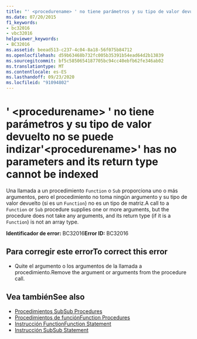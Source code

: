 ```yaml
---
title: "' <procedurename> ' no tiene parámetros y su tipo de valor devuelto no se puede indizar"
ms.date: 07/20/2015
f1_keywords:
- bc32016
- vbc32016
helpviewer_keywords:
- BC32016
ms.assetid: beead513-c237-4c04-8a18-56f075b84712
ms.openlocfilehash: d59b63468b732fc005b35391b54ead64d2b13839
ms.sourcegitcommit: bf5c5850654187705bc94cc40ebfb62fe346ab02
ms.translationtype: MT
ms.contentlocale: es-ES
ms.lasthandoff: 09/23/2020
ms.locfileid: "91094802"
---
```

# <a name="procedurename-has-no-parameters-and-its-return-type-cannot-be-indexed"></a><span data-ttu-id="f1903-102">' \<procedurename> ' no tiene parámetros y su tipo de valor devuelto no se puede indizar</span><span class="sxs-lookup"><span data-stu-id="f1903-102">'\<procedurename>' has no parameters and its return type cannot be indexed</span></span>

<span data-ttu-id="f1903-103">Una llamada a un procedimiento `Function` o `Sub` proporciona uno o más argumentos, pero el procedimiento no toma ningún argumento y su tipo de valor devuelto (si es un `Function`) no es un tipo de matriz.</span><span class="sxs-lookup"><span data-stu-id="f1903-103">A call to a `Function` or `Sub` procedure supplies one or more arguments, but the procedure does not take any arguments, and its return type (if it is a `Function`) is not an array type.</span></span>  
  
 <span data-ttu-id="f1903-104">**Identificador de error:** BC32016</span><span class="sxs-lookup"><span data-stu-id="f1903-104">**Error ID:** BC32016</span></span>  
  
## <a name="to-correct-this-error"></a><span data-ttu-id="f1903-105">Para corregir este error</span><span class="sxs-lookup"><span data-stu-id="f1903-105">To correct this error</span></span>  
  
- <span data-ttu-id="f1903-106">Quite el argumento o los argumentos de la llamada a procedimiento.</span><span class="sxs-lookup"><span data-stu-id="f1903-106">Remove the argument or arguments from the procedure call.</span></span>  
  
## <a name="see-also"></a><span data-ttu-id="f1903-107">Vea también</span><span class="sxs-lookup"><span data-stu-id="f1903-107">See also</span></span>

- [<span data-ttu-id="f1903-108">Procedimientos Sub</span><span class="sxs-lookup"><span data-stu-id="f1903-108">Sub Procedures</span></span>](../programming-guide/language-features/procedures/sub-procedures.md)
- [<span data-ttu-id="f1903-109">Procedimientos de función</span><span class="sxs-lookup"><span data-stu-id="f1903-109">Function Procedures</span></span>](../programming-guide/language-features/procedures/function-procedures.md)
- [<span data-ttu-id="f1903-110">Instrucción Function</span><span class="sxs-lookup"><span data-stu-id="f1903-110">Function Statement</span></span>](../language-reference/statements/function-statement.md)
- [<span data-ttu-id="f1903-111">Instrucción Sub</span><span class="sxs-lookup"><span data-stu-id="f1903-111">Sub Statement</span></span>](../language-reference/statements/sub-statement.md)
